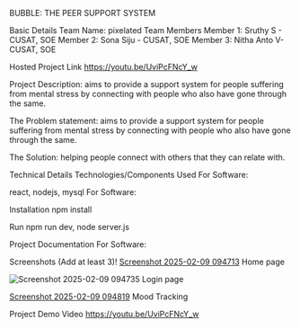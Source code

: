 BUBBLE: THE PEER SUPPORT SYSTEM

Basic Details
Team Name: pixelated
Team Members
Member 1: Sruthy S - CUSAT, SOE
Member 2: Sona Siju - CUSAT, SOE
Member 3: Nitha Anto V- CUSAT, SOE


Hosted Project Link
https://youtu.be/UviPcFNcY_w

Project Description:
aims to provide a support system for people suffering from mental stress by connecting with people who also have gone through the same.

The Problem statement:
aims to provide a support system for people suffering from mental stress by connecting with people who also have gone through the same.

The Solution:
helping people connect with others that they can relate with.

Technical Details
Technologies/Components Used
For Software:

react, nodejs, mysql
For Software:

Installation
npm install

Run
npm run dev, node server.js

Project Documentation
For Software:

Screenshots (Add at least 3)!
[Screenshot 2025-02-09 094713](https://github.com/user-attachments/assets/4d8c21d3-2cbf-42de-8742-8ba6dc12f42d) Home page

![Screenshot 2025-02-09 094735](https://github.com/user-attachments/assets/2b797b45-829d-40b0-b05a-e9d7e74b6a5f)  Login page

[Screenshot 2025-02-09 094819](https://github.com/user-attachments/assets/8b66bcc0-6857-4e8e-adf0-1af4dc85fc07) Mood Tracking

Project Demo
Video
https://youtu.be/UviPcFNcY_w

